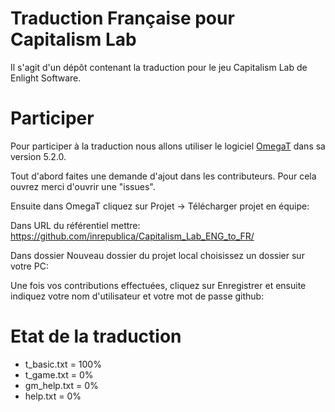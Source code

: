 # Traduction Française pour Capitalism Lab
Il s'agit d'un dépôt contenant la traduction pour le jeu Capitalism Lab de Enlight Software.

# Participer
Pour participer à la traduction nous allons utiliser le logiciel [OmegaT](https://omegat.org/) dans sa version 5.2.0.

Tout d'abord faites une demande d'ajout dans les contributeurs. Pour cela ouvrez merci d'ouvrir une "issues".

Ensuite dans OmegaT cliquez sur Projet -> Télécharger projet en équipe:

Dans URL du référentiel mettre: https://github.com/inrepublica/Capitalism_Lab_ENG_to_FR/

Dans dossier Nouveau dossier du projet local choisissez un dossier sur votre PC:

Une fois vos contributions effectuées, cliquez sur Enregistrer et ensuite indiquez votre nom d'utilisateur et votre mot de passe github:

# Etat de la traduction

* t_basic.txt = 100%
* t_game.txt = 0%
* gm_help.txt = 0%
* help.txt = 0%
